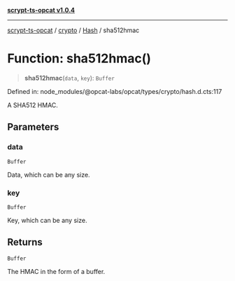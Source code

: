 [**scrypt-ts-opcat v1.0.4**](../../../../../README.md)

***

[scrypt-ts-opcat](../../../../../README.md) / [crypto](../../../README.md) / [Hash](../README.md) / sha512hmac

# Function: sha512hmac()

> **sha512hmac**(`data`, `key`): `Buffer`

Defined in: node\_modules/@opcat-labs/opcat/types/crypto/hash.d.cts:117

A SHA512 HMAC.

## Parameters

### data

`Buffer`

Data, which can be any size.

### key

`Buffer`

Key, which can be any size.

## Returns

`Buffer`

The HMAC in the form of a buffer.
